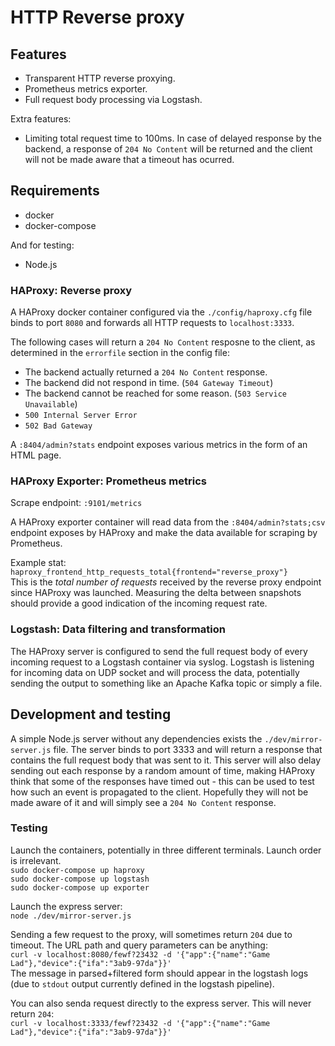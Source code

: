 # HTTP Reverse proxy

## Features

- Transparent HTTP reverse proxying.
- Prometheus metrics exporter.
- Full request body processing via Logstash.

Extra features:

- Limiting total request time to 100ms. In case of delayed response by the backend, a response of `204 No Content` will be returned and the client will not be made aware that a timeout has ocurred.

## Requirements

- docker
- docker-compose

And for testing:

- Node.js

### HAProxy: Reverse proxy

A HAProxy docker container configured via the `./config/haproxy.cfg` file binds to port `8080` and forwards all HTTP requests to `localhost:3333`.

The following cases will return a `204 No Content` resposne to the client, as determined in the `errorfile` section in the config file:
- The backend actually returned a `204 No Content` response.
- The backend did not respond in time. (`504 Gateway Timeout`)
- The backend cannot be reached for some reason. (`503 Service Unavailable`)
- `500 Internal Server Error`
- `502 Bad Gateway`

A `:8404/admin?stats` endpoint exposes various metrics in the form of an HTML page.

### HAProxy Exporter: Prometheus metrics

Scrape endpoint: `:9101/metrics`

A HAProxy exporter container will read data from the `:8404/admin?stats;csv` endpoint exposes by HAProxy and make the data available for scraping by Prometheus.

Example stat: `haproxy_frontend_http_requests_total{frontend="reverse_proxy"}`  
This is the *total number of requests* received by the reverse proxy endpoint since HAProxy was launched. Measuring the delta between snapshots should provide a good indication of the incoming request rate.


### Logstash: Data filtering and transformation

The HAProxy server is configured to send the full request body of every incoming request to a Logstash container via syslog. Logstash is listening for incoming data on UDP socket and will process the data, potentially sending the output to something like an Apache Kafka topic or simply a file.

## Development and testing

A simple Node.js server without any dependencies exists the `./dev/mirror-server.js` file. The server binds to port 3333 and will return a response that contains the full request body that was sent to it. This server will also delay sending out each response by a random amount of time, making HAProxy think that some of the responses have timed out - this can be used to test how such an event is propagated to the client. Hopefully they will not be made aware of it and will simply see a `204 No Content` response.

### Testing

Launch the containers, potentially in three different terminals. Launch order is irrelevant.  
`sudo docker-compose up haproxy`  
`sudo docker-compose up logstash`  
`sudo docker-compose up exporter`  

Launch the express server:  
`node ./dev/mirror-server.js`

Sending a few request to the proxy, will sometimes return `204` due to timeout. The URL path and query parameters can be anything:  
`curl -v localhost:8080/fewf?23432 -d '{"app":{"name":"Game Lad"},"device":{"ifa":"3ab9-97da"}}'`  
The message in parsed+filtered form should appear in the logstash logs (due to `stdout` output currently defined in the logstash pipeline).

You can also senda request directly to the express server. This will never return `204`:  
`curl -v localhost:3333/fewf?23432 -d '{"app":{"name":"Game Lad"},"device":{"ifa":"3ab9-97da"}}'`
